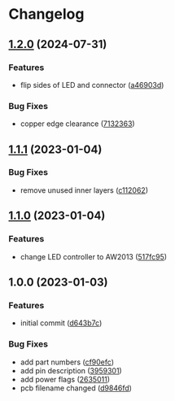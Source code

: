 # Changelog

## [1.2.0](https://github.com/bloop-box/bloop-box-led-board-i2c/compare/v1.1.1...v1.2.0) (2024-07-31)


### Features

* flip sides of LED and connector ([a46903d](https://github.com/bloop-box/bloop-box-led-board-i2c/commit/a46903df39b7e47a1dc64a092ec3a519044f70c6))


### Bug Fixes

* copper edge clearance ([7132363](https://github.com/bloop-box/bloop-box-led-board-i2c/commit/71323633ee513763d4c472e3ab9d34552948cb7d))

## [1.1.1](https://github.com/bloop-box/bloop-box-led-board-i2c/compare/v1.1.0...v1.1.1) (2023-01-04)


### Bug Fixes

* remove unused inner layers ([c112062](https://github.com/bloop-box/bloop-box-led-board-i2c/commit/c112062d2597ceb17fb5727a46f859cddcc7f90b))

## [1.1.0](https://github.com/bloop-box/bloop-box-led-board-i2c/compare/v1.0.0...v1.1.0) (2023-01-04)


### Features

* change LED controller to AW2013 ([517fc95](https://github.com/bloop-box/bloop-box-led-board-i2c/commit/517fc958171c60ddbc27ec58a538962ac4f9bda0))

## 1.0.0 (2023-01-03)


### Features

* initial commit ([d643b7c](https://github.com/bloop-box/bloop-box-led-board-i2c/commit/d643b7c39b3e3ec9ad48b5e5d8e54ffc40bc3b17))


### Bug Fixes

* add part numbers ([cf90efc](https://github.com/bloop-box/bloop-box-led-board-i2c/commit/cf90efc78dbe909c27a5fddfa4bf52c6e26f27e9))
* add pin description ([3959301](https://github.com/bloop-box/bloop-box-led-board-i2c/commit/39593018a7a3838195de0be43d73e5240d776581))
* add power flags ([2635011](https://github.com/bloop-box/bloop-box-led-board-i2c/commit/2635011dbfe0e56e2880bf7bbc42d2f659592362))
* pcb filename changed ([d9846fd](https://github.com/bloop-box/bloop-box-led-board-i2c/commit/d9846fd7556fc5b5e9d1ba602e54fb8ba082526b))
